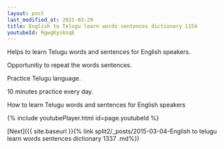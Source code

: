 ```yaml
---
layout: post
last_modified_at: 2021-03-29
title: English to Telugu learn words sentences dictionary 1154 
youtubeId: RgwgKysknqE
---
```

 
 
Helps to learn Telugu words and sentences for English speakers.

Opportunitiy to repeat the words sentences. 

Practice Telugu language. 
 
10 minutes practice every day. 
 
How to learn Telugu words and sentences for English speakers 
 
{% include youtubePlayer.html id=page.youtubeId %}
 
 
[Next]({{ site.baseurl }}{% link  split2/_posts/2015-03-04-English to telugu learn words sentences dictionary 1337 .md%})
 
